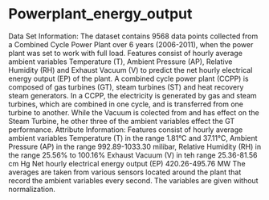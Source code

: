 # Powerplant_energy_output
Data Set Information: The dataset contains 9568 data points collected from a Combined Cycle Power Plant over 6 years (2006-2011), when the power plant was set to work with full load. Features consist of hourly average ambient variables Temperature (T), Ambient Pressure (AP), Relative Humidity (RH) and Exhaust Vacuum (V) to predict the net hourly electrical energy output (EP) of the plant. A combined cycle power plant (CCPP) is composed of gas turbines (GT), steam turbines (ST) and heat recovery steam generators. In a CCPP, the electricity is generated by gas and steam turbines, which are combined in one cycle, and is transferred from one turbine to another. While the Vacuum is colected from and has effect on the Steam Turbine, he other three of the ambient variables effect the GT performance.  Attribute Information: Features consist of hourly average ambient variables  Temperature (T) in the range 1.81°C and 37.11°C, Ambient Pressure (AP) in the range 992.89-1033.30 milibar, Relative Humidity (RH) in the range 25.56% to 100.16% Exhaust Vacuum (V) in teh range 25.36-81.56 cm Hg Net hourly electrical energy output (EP) 420.26-495.76 MW The averages are taken from various sensors located around the plant that record the ambient variables every second. The variables are given without normalization.
